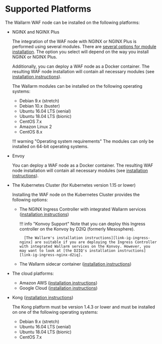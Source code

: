 [link-wallarm-account-eu]:         https://my.wallarm.com
[link-wallarm-account-us]:         https://us1.my.wallarm.com

[link-doc-nginx-overview]:      installation-nginx-overview.md

[link-ig-ingress-nginx]:        installation-kubernetes-en.md
[link-ig-ingress-nginx-d2iq]:   https://docs.d2iq.com/ksphere/konvoy/partner-solutions/wallarm/
[link-ig-aws]:                  installation-ami-en.md
[link-ig-gcloud]:               installation-gcp-en.md
[link-ig-docker-nginx]:         installation-docker-en.md
[link-ig-kong]:                 installation-kong-en.md

# Supported Platforms

The Wallarm WAF node can be installed on the following platforms:

* NGINX and NGINX Plus
    
    The integration of the WAF node with NGINX or NGINX Plus is performed using several modules. There are [several options for module installation][link-doc-nginx-overview]. The option you select will depend on the way you install NGINX or NGINX Plus.
    
    Additionally, you can deploy a WAF node as a Docker container. The resulting WAF node installation will contain all necessary modules (see [installation instructions][link-ig-docker-nginx]).
    
    The Wallarm modules can be installed on the following operating systems:
    
    * Debian 9.x (stretch)
    * Debian 10.x (buster)
    * Ubuntu 16.04 LTS (xenial)
    * Ubuntu 18.04 LTS (bionic)
    <!-- *   Ubuntu 20.04 LTS (focal) -->
    * CentOS 7.x
    * Amazon Linux 2
    * CentOS 8.x
        
    !!! warning "Operating system requirements"
        The modules can only be installed on 64-bit operating systems.

* Envoy

    You can deploy a WAF node as a Docker container. The resulting WAF node installation will contain all necessary modules (see [installation instructions](installation-guides/envoy/envoy-docker.md)).

* The Kubernetes Cluster (for Kubernetes version 1.15 or lower)
    
    Installing the WAF node on the Kubernetes Cluster provides the following options:
    
    * The NGINX Ingress Controller with integrated Wallarm services ([installation instructions][link-ig-ingress-nginx])
    
        !!! info "Konvoy Support"
            Note that you can deploy this Ingress controller on the Konvoy by D2IQ (formerly Mesosphere).
            
            [The Wallarm's installation instructions][link-ig-ingress-nginx] are suitable if you are deploying the Ingress Controller with integrated Wallarm services on the Konvoy. However, you may want to look at [the D2IQ's installation instructions][link-ig-ingress-nginx-d2iq].  
    
    * The Wallarm sidecar container ([installation instructions](installation-guides/kubernetes/wallarm-sidecar-container/))
*   The cloud platforms:
    * Amazon AWS ([installation instructions][link-ig-aws])
    * Google Cloud ([installation instructions][link-ig-gcloud])
*   Kong ([installation instructions][link-ig-kong])

    The Kong platform must be version 1.4.3 or lower and must be installed on one of the following operating systems:
    
    * Debian 9.x (stretch)
    * Ubuntu 16.04 LTS (xenial)
    * Ubuntu 18.04 LTS (bionic)
    * CentOS 7.x
